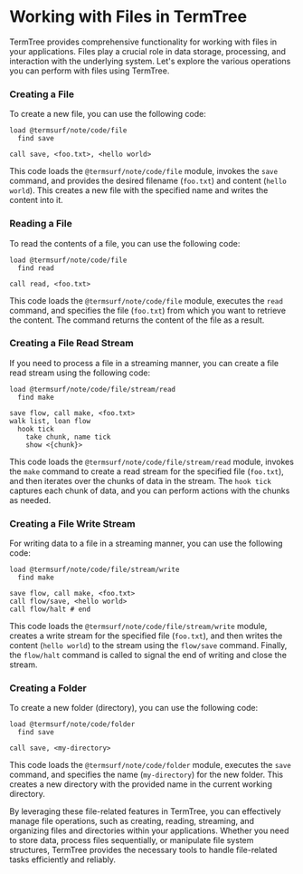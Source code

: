 # Working with Files in TermTree

TermTree provides comprehensive functionality for working with files in
your applications. Files play a crucial role in data storage,
processing, and interaction with the underlying system. Let's explore
the various operations you can perform with files using TermTree.

### Creating a File

To create a new file, you can use the following code:

```link
load @termsurf/note/code/file
  find save

call save, <foo.txt>, <hello world>
```

This code loads the `@termsurf/note/code/file` module, invokes the
`save` command, and provides the desired filename (`foo.txt`) and
content (`hello world`). This creates a new file with the specified name
and writes the content into it.

### Reading a File

To read the contents of a file, you can use the following code:

```link
load @termsurf/note/code/file
  find read

call read, <foo.txt>
```

This code loads the `@termsurf/note/code/file` module, executes the
`read` command, and specifies the file (`foo.txt`) from which you want
to retrieve the content. The command returns the content of the file as
a result.

### Creating a File Read Stream

If you need to process a file in a streaming manner, you can create a
file read stream using the following code:

```link
load @termsurf/note/code/file/stream/read
  find make

save flow, call make, <foo.txt>
walk list, loan flow
  hook tick
    take chunk, name tick
    show <{chunk}>
```

This code loads the `@termsurf/note/code/file/stream/read` module,
invokes the `make` command to create a read stream for the specified
file (`foo.txt`), and then iterates over the chunks of data in the
stream. The `hook tick` captures each chunk of data, and you can perform
actions with the chunks as needed.

### Creating a File Write Stream

For writing data to a file in a streaming manner, you can use the
following code:

```link
load @termsurf/note/code/file/stream/write
  find make

save flow, call make, <foo.txt>
call flow/save, <hello world>
call flow/halt # end
```

This code loads the `@termsurf/note/code/file/stream/write` module,
creates a write stream for the specified file (`foo.txt`), and then
writes the content (`hello world`) to the stream using the `flow/save`
command. Finally, the `flow/halt` command is called to signal the end of
writing and close the stream.

### Creating a Folder

To create a new folder (directory), you can use the following code:

```link
load @termsurf/note/code/folder
  find save

call save, <my-directory>
```

This code loads the `@termsurf/note/code/folder` module, executes the
`save` command, and specifies the name (`my-directory`) for the new
folder. This creates a new directory with the provided name in the
current working directory.

By leveraging these file-related features in TermTree, you can
effectively manage file operations, such as creating, reading,
streaming, and organizing files and directories within your
applications. Whether you need to store data, process files
sequentially, or manipulate file system structures, TermTree provides
the necessary tools to handle file-related tasks efficiently and
reliably.
